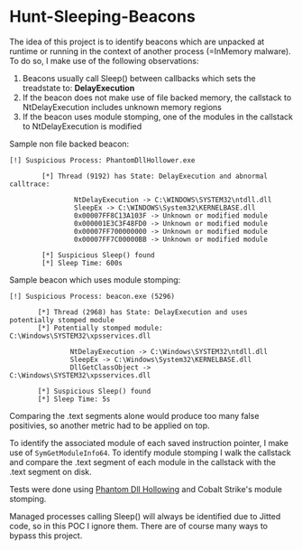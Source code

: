 # Hunt-Sleeping-Beacons

The idea of this project is to identify beacons which are unpacked at runtime or running in the context of another process (=InMemory malware).
To do so, I make use of the following observations:

1. Beacons usually call Sleep() between callbacks which sets the treadstate to: **DelayExecution**
2. If the beacon does not make use of file backed memory, the callstack to NtDelayExecution includes unknown memory regions
3. If the beacon uses module stomping, one of the modules in the callstack to NtDelayExecution is modified

Sample non file backed beacon:
```
[!] Suspicious Process: PhantomDllHollower.exe

        [*] Thread (9192) has State: DelayExecution and abnormal calltrace:

                NtDelayExecution -> C:\WINDOWS\SYSTEM32\ntdll.dll
                SleepEx -> C:\WINDOWS\System32\KERNELBASE.dll
                0x00007FF8C13A103F -> Unknown or modified module
                0x000001E3C3F48FD0 -> Unknown or modified module
                0x00007FF700000000 -> Unknown or modified module
                0x00007FF7C00000BB -> Unknown or modified module

        [*] Suspicious Sleep() found
        [*] Sleep Time: 600s
 ``` 
 
 Sample beacon which uses module stomping:
 ```
[!] Suspicious Process: beacon.exe (5296)

        [*] Thread (2968) has State: DelayExecution and uses potentially stomped module
        [*] Potentially stomped module: C:\Windows\SYSTEM32\xpsservices.dll

                NtDelayExecution -> C:\Windows\SYSTEM32\ntdll.dll
                SleepEx -> C:\Windows\System32\KERNELBASE.dll
                DllGetClassObject -> C:\Windows\SYSTEM32\xpsservices.dll

        [*] Suspicious Sleep() found
        [*] Sleep Time: 5s
```

Comparing the .text segments alone would produce too many false positivies, so another metric had to be applied on top.    

To identify the associated module of each saved instruction pointer, I make use of ```SymGetModuleInfo64```. To identify module stomping I walk the callstack and compare the .text segment of each module in the callstack with the .text segment on disk.    

Tests were done using [Phantom Dll Hollowing](https://github.com/forrest-orr/phantom-dll-hollower-poc) and Cobalt Strike's module stomping.
 
Managed processes calling Sleep() will always be identified due to Jitted code, so in this POC I ignore them.
There are of course many ways to bypass this project.
